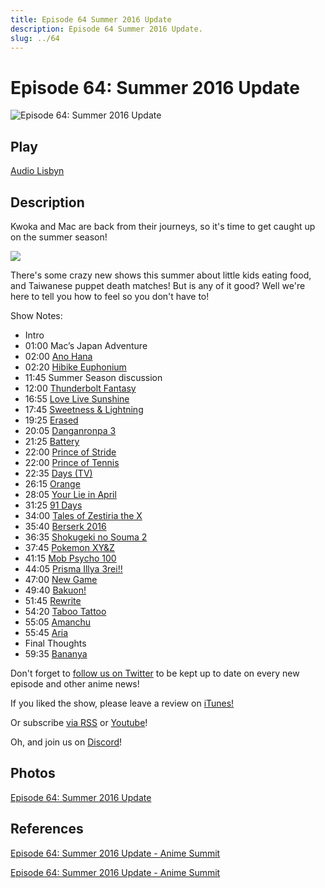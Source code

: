 ```yaml
---
title: Episode 64 Summer 2016 Update
description: Episode 64 Summer 2016 Update.
slug: ../64
---
```


# Episode 64: Summer 2016 Update

![Episode 64: Summer 2016 Update](https://i.imgur.com/WFKghUH.png)

## Play

[Audio Lisbyn](http://traffic.libsyn.com/ranime/Final_64_mixdown.mp3)

## Description

Kwoka and Mac are back from their journeys, so it's time to get caught up on the summer season!

[![](https://i.imgur.com/EPnQc1R.png)](http://traffic.libsyn.com/ranime/Final_64_mixdown.mp3)

There's some crazy new shows this summer about little kids eating food, and Taiwanese puppet death matches! But is any of it good? Well we're here to tell you how to feel so you don't have to!

Show Notes:

*   Intro
*   01:00 Mac’s Japan Adventure
*   02:00 [Ano Hana](https://myanimelist.net/anime/9989/Ano_Hi_Mita_Hana_no_Namae_wo_Bokutachi_wa_Mada_Shiranai?q=ano%20hana)
*   02:20 [Hibike Euphonium](https://myanimelist.net/anime/27989/Hibike_Euphonium?q=hibike%20eu)
*   11:45 Summer Season discussion
*   12:00 [Thunderbolt Fantasy](https://en.wikipedia.org/wiki/Thunderbolt_Fantasy)
*   16:55 [Love Live Sunshine](https://myanimelist.net/anime/32526/Love_Live_Sunshine?q=love%20live%20sun)
*   17:45 [Sweetness & Lightning](https://myanimelist.net/anime/32828/Amaama_to_Inazuma?q=sweetness%20a)
*   19:25 [Erased](https://myanimelist.net/anime/31043/Boku_dake_ga_Inai_Machi?q=erased)
*   20:05 [Danganronpa 3](https://myanimelist.net/anime/32189/Danganronpa_3__The_End_of_Kibougamine_Gakuen_-_Mirai-hen?q=dangan)
*   21:25 [Battery](https://myanimelist.net/anime/32947/Battery?q=batteru)
*   22:00 [Prince of Stride](https://myanimelist.net/anime/31559/Prince_of_Stride__Alternative?q=prince%20of%20stride)
*   22:00 [Prince of Tennis](https://myanimelist.net/anime/31559/Prince_of_Stride__Alternative?q=prince%20of%20stride)
*   22:35 [Days (TV)](https://myanimelist.net/anime/32494/Days_TV?q=days)
*   26:15 [Orange](https://myanimelist.net/anime/32729/Orange)
*   28:05 [Your Lie in April](https://myanimelist.net/anime/23273/Shigatsu_wa_Kimi_no_Uso?q=your%20lie%20in)
*   31:25 [91 Days](https://myanimelist.net/anime/32998/91_Days?q=91%20days)
*   34:00 [Tales of Zestiria the X](https://myanimelist.net/anime/30911/Tales_of_Zestiria_the_X?q=tales%20of%20zes)
*   35:40 [Berserk 2016](https://myanimelist.net/anime/32379/Berserk_2016?q=berserk)
*   36:35 [Shokugeki no Souma 2](https://myanimelist.net/anime/32379/Berserk_2016?q=berserk)
*   37:45 [Pokemon XY&Z](https://myanimelist.net/anime/31592/Pokemon_XY_Z?q=pokemon%20x)
*   41:15 [Mob Psycho 100](https://myanimelist.net/anime/32182/Mob_Psycho_100?q=mob%20psycho%20100)
*   44:05 [Prisma Illya 3rei!!](https://myanimelist.net/anime/31706/Fate_kaleid_liner_Prisma%E2%98%86Illya_3rei?q=prisma)
*   47:00 [New Game](https://myanimelist.net/anime/31953/New_Game?q=new%20game)
*   49:40 [Bakuon!](https://myanimelist.net/anime/30795/Bakuon?q=bakuon)
*   51:45 [Rewrite](https://myanimelist.net/anime/31716/Rewrite?q=rewr)
*   54:20 [Taboo Tattoo](https://myanimelist.net/anime/29758/Taboo_Tattoo?q=taboo)
*   55:05 [Amanchu](https://myanimelist.net/anime/31771/Amanchu?q=amanchu)
*   55:45 [Aria](https://myanimelist.net/anime/477/Aria_The_Animation?q=aria%20the)
*   Final Thoughts
*   59:35 [Bananya](https://myanimelist.net/anime/32664/Bananya?q=bananya)

Don't forget to [follow us on Twitter](https://twitter.animesummit.net/) to be kept up to date on every new episode and other anime news!

If you liked the show, please leave a review on [iTunes!](http://itunes.animesummit.net/)

Or subscribe [via RSS](http://ranime.libsyn.com/rss) or [Youtube](http://yt.animesummit.net/)!

Oh, and join us on [Discord](http://discord.animesummit.net/)!

## Photos

[Episode 64: Summer 2016 Update](https://i.imgur.com/WFKghUH.png)

## References

[Episode 64: Summer 2016 Update - Anime Summit](https://web.archive.org/web/20220128003747/http://animesummit.net/episode-64-summer-2016-update)

[Episode 64: Summer 2016 Update - Anime Summit](http://animesummit.net/episode-64-summer-2016-update)